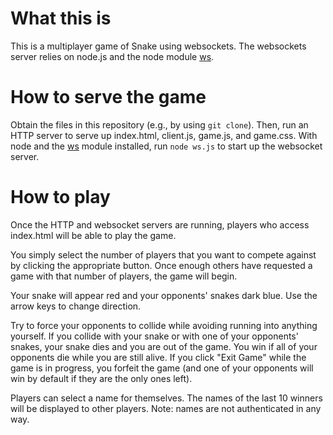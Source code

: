What this is
=====================
This is a multiplayer game of Snake using websockets. The websockets server relies on node.js and the node module [ws](https://github.com/websockets/ws). 


How to serve the game
=====================
Obtain the files in this repository (e.g., by using `git clone`). Then, run an HTTP server to serve up index.html, client.js, game.js, and game.css. With node and the [ws](https://github.com/websockets/ws) module installed, run `node ws.js` to start up the websocket server. 


How to play
=====================

Once the HTTP and websocket servers are running, players who access index.html will be able to play the game. 

You simply select the number of players that you want to compete against by clicking the appropriate button. Once enough others have requested a game with that number of players, the game will begin. 

Your snake will appear red and your opponents' snakes dark blue. Use the arrow keys to change direction. 

Try to force your opponents to collide while avoiding running into anything yourself. If you collide with your snake or with one of your opponents' snakes, your snake dies and you are out of the game. You win if all of your opponents die while you are still alive. If you click "Exit Game" while the game is in progress, you forfeit the game (and one of your opponents will win by default if they are the only ones left).

Players can select a name for themselves. The names of the last 10 winners will be displayed to other players. Note: names are not authenticated in any way.